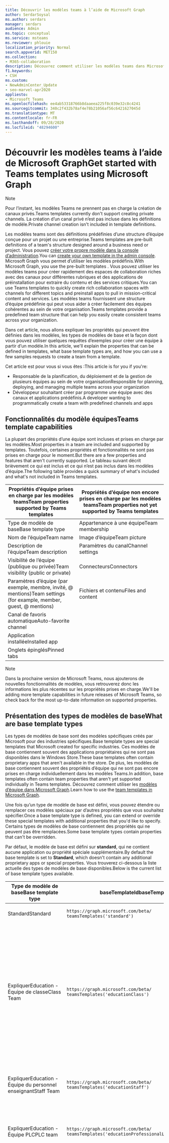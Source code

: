 ```yaml
---
title: Découvrir les modèles teams à l’aide de Microsoft Graph
author: SerdarSoysal
ms.author: serdars
manager: serdars
audience: Admin
ms.topic: conceptual
ms.service: msteams
ms.reviewer: phlouie
localization_priority: Normal
search.appverid: MET150
ms.collection:
- M365-collaboration
description: Découvrez comment utiliser les modèles teams dans Microsoft Graph pour créer des espaces de collaboration avec des canaux pour différentes rubriques et des applications de préinstallation pour fournir du contenu et des services.
f1.keywords:
- CSH
ms.custom:
- NewAdminCenter_Update
- seo-marvel-apr2020
appliesto:
- Microsoft Teams
ms.openlocfilehash: ee4ab53318766b8daaeea225f8c039e32c8c4241
ms.sourcegitcommit: 340c2f432b78af4e78b21056af56c6421627045d
ms.translationtype: MT
ms.contentlocale: fr-FR
ms.lasthandoff: 09/28/2020
ms.locfileid: "48294600"
---
```

# <a name="get-started-with-teams-templates-using-microsoft-graph"></a><span data-ttu-id="3b9d6-103">Découvrir les modèles teams à l’aide de Microsoft Graph</span><span class="sxs-lookup"><span data-stu-id="3b9d6-103">Get started with Teams templates using Microsoft Graph</span></span>

> [!NOTE]
> <span data-ttu-id="3b9d6-104">Pour l’instant, les modèles Teams ne prennent pas en charge la création de canaux privés.</span><span class="sxs-lookup"><span data-stu-id="3b9d6-104">Teams templates currently don't support creating private channels.</span></span> <span data-ttu-id="3b9d6-105">La création d’un canal privé n’est pas incluse dans les définitions de modèle.</span><span class="sxs-lookup"><span data-stu-id="3b9d6-105">Private channel creation isn't included in template definitions.</span></span>

<span data-ttu-id="3b9d6-106">Les modèles teams sont des définitions prédéfinies d’une structure d’équipe conçue pour un projet ou une entreprise.</span><span class="sxs-lookup"><span data-stu-id="3b9d6-106">Teams templates are pre-built definitions of a team's structure designed around a business need or project.</span></span> <span data-ttu-id="3b9d6-107">Vous pouvez [créer votre propre modèle dans la console d’administration](get-started-with-teams-templates-in-the-admin-console.md).</span><span class="sxs-lookup"><span data-stu-id="3b9d6-107">You can [create your own template in the admin console](get-started-with-teams-templates-in-the-admin-console.md).</span></span> <span data-ttu-id="3b9d6-108">Microsoft Graph vous permet d’utiliser les modèles prédéfinis.</span><span class="sxs-lookup"><span data-stu-id="3b9d6-108">With Microsoft Graph, you use the pre-built templates .</span></span> <span data-ttu-id="3b9d6-109">Vous pouvez utiliser les modèles teams pour créer rapidement des espaces de collaboration riches avec des canaux pour différentes rubriques et des applications de préinstallation pour extraire du contenu et des services critiques.</span><span class="sxs-lookup"><span data-stu-id="3b9d6-109">You can use Teams templates to quickly create rich collaboration spaces with channels for different topics and preinstall apps to pull in mission-critical content and services.</span></span> <span data-ttu-id="3b9d6-110">Les modèles teams fournissent une structure d’équipe prédéfinie qui peut vous aider à créer facilement des équipes cohérentes au sein de votre organisation.</span><span class="sxs-lookup"><span data-stu-id="3b9d6-110">Teams templates provide a predefined team structure that can help you easily create consistent teams across your organization.</span></span>

<span data-ttu-id="3b9d6-111">Dans cet article, nous allons expliquer les propriétés qui peuvent être définies dans les modèles, les types de modèles de base et la façon dont vous pouvez utiliser quelques requêtes d’exemples pour créer une équipe à partir d’un modèle.</span><span class="sxs-lookup"><span data-stu-id="3b9d6-111">In this article, we'll explain the properties that can be defined in templates, what base template types are, and how you can use a few samples requests to create a team from a template.</span></span>

<span data-ttu-id="3b9d6-112">Cet article est pour vous si vous êtes :</span><span class="sxs-lookup"><span data-stu-id="3b9d6-112">This article is for you if you're:</span></span>

- <span data-ttu-id="3b9d6-113">Responsable de la planification, du déploiement et de la gestion de plusieurs équipes au sein de votre organisation</span><span class="sxs-lookup"><span data-stu-id="3b9d6-113">Responsible for planning, deploying, and managing multiple teams across your organization</span></span><br>
- <span data-ttu-id="3b9d6-114">Développeur souhaitant créer par programme une équipe avec des canaux et applications prédéfinis.</span><span class="sxs-lookup"><span data-stu-id="3b9d6-114">A developer wanting to programmatically create a team with predefined channels and apps</span></span>

## <a name="teams-template-capabilities"></a><span data-ttu-id="3b9d6-115">Fonctionnalités du modèle équipes</span><span class="sxs-lookup"><span data-stu-id="3b9d6-115">Teams template capabilities</span></span>

<span data-ttu-id="3b9d6-116">La plupart des propriétés d’une équipe sont incluses et prises en charge par les modèles.</span><span class="sxs-lookup"><span data-stu-id="3b9d6-116">Most properties in a team are included and supported by templates.</span></span> <span data-ttu-id="3b9d6-117">Toutefois, certaines propriétés et fonctionnalités ne sont pas prises en charge pour le moment.</span><span class="sxs-lookup"><span data-stu-id="3b9d6-117">But there are a few properties and features that aren't currently supported.</span></span> <span data-ttu-id="3b9d6-118">Le tableau suivant décrit brièvement ce qui est inclus et ce qui n’est pas inclus dans les modèles d’équipe.</span><span class="sxs-lookup"><span data-stu-id="3b9d6-118">The following table provides a quick summary of what's included and what's not included in Teams templates.</span></span>

| <span data-ttu-id="3b9d6-119">**Propriétés d’équipe prises en charge par les modèles teams**</span><span class="sxs-lookup"><span data-stu-id="3b9d6-119">**Team properties supported by Teams templates**</span></span> | <span data-ttu-id="3b9d6-120">**Propriétés d’équipe non encore prises en charge par les modèles teams**</span><span class="sxs-lookup"><span data-stu-id="3b9d6-120">**Team properties not yet supported by Teams templates**</span></span> |
| ------------------------------------------------ | -------------------------------------------------------- |
| <span data-ttu-id="3b9d6-121">Type de modèle de base</span><span class="sxs-lookup"><span data-stu-id="3b9d6-121">Base template type</span></span> | <span data-ttu-id="3b9d6-122">Appartenance à une équipe</span><span class="sxs-lookup"><span data-stu-id="3b9d6-122">Team membership</span></span> |
| <span data-ttu-id="3b9d6-123">Nom de l’équipe</span><span class="sxs-lookup"><span data-stu-id="3b9d6-123">Team name</span></span> | <span data-ttu-id="3b9d6-124">Image d’équipe</span><span class="sxs-lookup"><span data-stu-id="3b9d6-124">Team picture</span></span> |
| <span data-ttu-id="3b9d6-125">Description de l’équipe</span><span class="sxs-lookup"><span data-stu-id="3b9d6-125">Team description</span></span> | <span data-ttu-id="3b9d6-126">Paramètres du canal</span><span class="sxs-lookup"><span data-stu-id="3b9d6-126">Channel settings</span></span> |
| <span data-ttu-id="3b9d6-127">Visibilité de l’équipe (publique ou privée)</span><span class="sxs-lookup"><span data-stu-id="3b9d6-127">Team visibility (public or private)</span></span> | <span data-ttu-id="3b9d6-128">Connecteurs</span><span class="sxs-lookup"><span data-stu-id="3b9d6-128">Connectors</span></span> |
| <span data-ttu-id="3b9d6-129">Paramètres d’équipe (par exemple, membre, invité, @ mentions)</span><span class="sxs-lookup"><span data-stu-id="3b9d6-129">Team settings (for example, member, guest, @ mentions)</span></span> | <span data-ttu-id="3b9d6-130">Fichiers et contenu</span><span class="sxs-lookup"><span data-stu-id="3b9d6-130">Files and content</span></span> |
| <span data-ttu-id="3b9d6-131">Canal de favoris automatique</span><span class="sxs-lookup"><span data-stu-id="3b9d6-131">Auto-favorite channel</span></span> | |
| <span data-ttu-id="3b9d6-132">Application installée</span><span class="sxs-lookup"><span data-stu-id="3b9d6-132">Installed app</span></span> | |
| <span data-ttu-id="3b9d6-133">Onglets épinglés</span><span class="sxs-lookup"><span data-stu-id="3b9d6-133">Pinned tabs</span></span> | |

> [!NOTE]
> <span data-ttu-id="3b9d6-134">Dans la prochaine version de Microsoft Teams, nous ajouterons de nouvelles fonctionnalités de modèles, vous retrouverez donc les informations les plus récentes sur les propriétés prises en charge.</span><span class="sxs-lookup"><span data-stu-id="3b9d6-134">We'll be adding more template capabilities in future releases of Microsoft Teams, so check back for the most up-to-date information on supported properties.</span></span>

## <a name="what-are-base-template-types"></a><span data-ttu-id="3b9d6-135">Présentation des types de modèles de base</span><span class="sxs-lookup"><span data-stu-id="3b9d6-135">What are base template types</span></span>

<span data-ttu-id="3b9d6-136">Les types de modèles de base sont des modèles spécifiques créés par Microsoft pour des industries spécifiques.</span><span class="sxs-lookup"><span data-stu-id="3b9d6-136">Base template types are special templates that Microsoft created for specific industries.</span></span> <span data-ttu-id="3b9d6-137">Ces modèles de base contiennent souvent des applications propriétaires qui ne sont pas disponibles dans le Windows Store.</span><span class="sxs-lookup"><span data-stu-id="3b9d6-137">These base templates often contain proprietary apps that aren't available in the store.</span></span> <span data-ttu-id="3b9d6-138">De plus, les modèles de base contiennent souvent des propriétés d’équipe qui ne sont pas encore prises en charge individuellement dans les modèles Teams.</span><span class="sxs-lookup"><span data-stu-id="3b9d6-138">In addition, base templates often contain team properties that aren't yet supported individually in Teams templates.</span></span> <span data-ttu-id="3b9d6-139">Découvrez comment utiliser les [modèles d’équipe dans Microsoft Graph](get-started-with-teams-templates.md).</span><span class="sxs-lookup"><span data-stu-id="3b9d6-139">Learn how to use the [team templates in Microsoft Graph](get-started-with-teams-templates.md).</span></span>

<span data-ttu-id="3b9d6-140">Une fois qu’un type de modèle de base est défini, vous pouvez étendre ou remplacer ces modèles spéciaux par d’autres propriétés que vous souhaitez spécifier.</span><span class="sxs-lookup"><span data-stu-id="3b9d6-140">Once a base template type is defined, you can extend or override these special templates with additional properties that you'd like to specify.</span></span> <span data-ttu-id="3b9d6-141">Certains types de modèles de base contiennent des propriétés qui ne peuvent pas être remplacées.</span><span class="sxs-lookup"><span data-stu-id="3b9d6-141">Some base template types contain properties that can't be overridden.</span></span>

<span data-ttu-id="3b9d6-142">Par défaut, le modèle de base est défini sur **standard**, qui ne contient aucune application ou propriété spéciale supplémentaire.</span><span class="sxs-lookup"><span data-stu-id="3b9d6-142">By default the base template is set to **Standard**, which doesn't contain any additional proprietary apps or special properties.</span></span> <span data-ttu-id="3b9d6-143">Vous trouverez ci-dessous la liste actuelle des types de modèles de base disponibles.</span><span class="sxs-lookup"><span data-stu-id="3b9d6-143">Below is the current list of base template types available.</span></span>

| <span data-ttu-id="3b9d6-144">Type de modèle de base</span><span class="sxs-lookup"><span data-stu-id="3b9d6-144">Base template type</span></span> | <span data-ttu-id="3b9d6-145">baseTemplateId</span><span class="sxs-lookup"><span data-stu-id="3b9d6-145">baseTemplateId</span></span> | <span data-ttu-id="3b9d6-146">Propriétés fournies avec ce modèle de base</span><span class="sxs-lookup"><span data-stu-id="3b9d6-146">Properties that come with this base template</span></span> |
| ------------------ | -------------- | ----------------------------------------------------- |
| <span data-ttu-id="3b9d6-147">Standard</span><span class="sxs-lookup"><span data-stu-id="3b9d6-147">Standard</span></span> | `https://graph.microsoft.com/beta/`<br>`teamsTemplates('standard')` | <span data-ttu-id="3b9d6-148">Aucune application et aucune propriété supplémentaires</span><span class="sxs-lookup"><span data-stu-id="3b9d6-148">No additional apps and properties</span></span> |
| <span data-ttu-id="3b9d6-149">Expliquer</span><span class="sxs-lookup"><span data-stu-id="3b9d6-149">Education -</span></span><br><span data-ttu-id="3b9d6-150">Équipe de classe</span><span class="sxs-lookup"><span data-stu-id="3b9d6-150">Class Team</span></span> | `https://graph.microsoft.com/beta/`<br>`teamsTemplates('educationClass')` | <span data-ttu-id="3b9d6-151">Logiciels</span><span class="sxs-lookup"><span data-stu-id="3b9d6-151">Apps:</span></span><ul><li><span data-ttu-id="3b9d6-152">Bloc-notes OneNote pour la classe (épinglé à l’onglet **général** )</span><span class="sxs-lookup"><span data-stu-id="3b9d6-152">OneNote Class Notebook (pinned to the **General** tab)</span></span> </li><li><span data-ttu-id="3b9d6-153">Application devoirs (épinglée à l’onglet **général** )</span><span class="sxs-lookup"><span data-stu-id="3b9d6-153">Assignments app (pinned to the **General** tab)</span></span></li></ul> <span data-ttu-id="3b9d6-154">Propriétés d’équipe :</span><span class="sxs-lookup"><span data-stu-id="3b9d6-154">Team properties:</span></span><ul><li><span data-ttu-id="3b9d6-155">Visibilité de l’équipe définie sur **HiddenMembership** (ne peut pas être substitué)</span><span class="sxs-lookup"><span data-stu-id="3b9d6-155">Team visibility set to **HiddenMembership** (cannot be overridden)</span></span></li></ul> |
| <span data-ttu-id="3b9d6-156">Expliquer</span><span class="sxs-lookup"><span data-stu-id="3b9d6-156">Education -</span></span><br><span data-ttu-id="3b9d6-157">Équipe du personnel enseignant</span><span class="sxs-lookup"><span data-stu-id="3b9d6-157">Staff Team</span></span> | `https://graph.microsoft.com/beta/`<br>`teamsTemplates('educationStaff')` | <span data-ttu-id="3b9d6-158">Logiciels</span><span class="sxs-lookup"><span data-stu-id="3b9d6-158">Apps:</span></span><ul><li><span data-ttu-id="3b9d6-159">Carnet de notes OneNote du personnel enseignant (ajouté à l’onglet **général** )</span><span class="sxs-lookup"><span data-stu-id="3b9d6-159">OneNote Staff Notebook (pinned to the **General** tab)</span></span></li></ul> |
|<span data-ttu-id="3b9d6-160">Expliquer</span><span class="sxs-lookup"><span data-stu-id="3b9d6-160">Education -</span></span><br><span data-ttu-id="3b9d6-161">Équipe PLC</span><span class="sxs-lookup"><span data-stu-id="3b9d6-161">PLC team</span></span> |`https://graph.microsoft.com/beta/`<br>`teamsTemplates('educationProfessionalLearningCommunity')` | <span data-ttu-id="3b9d6-162">Logiciels</span><span class="sxs-lookup"><span data-stu-id="3b9d6-162">Apps:</span></span><ul><li><span data-ttu-id="3b9d6-163">Bloc-notes OneNote PLC (épinglé à l’onglet **général** )</span><span class="sxs-lookup"><span data-stu-id="3b9d6-163">OneNote PLC Notebook (pinned to the **General** tab)</span></span></ul></li>|
| <span data-ttu-id="3b9d6-164">Revendeur</span><span class="sxs-lookup"><span data-stu-id="3b9d6-164">Retail -</span></span><br><span data-ttu-id="3b9d6-165">Boutique d’applications</span><span class="sxs-lookup"><span data-stu-id="3b9d6-165">Store</span></span> | `https://graph.microsoft.com/beta/`<br>`teamsTemplates('retailStore')` | <span data-ttu-id="3b9d6-166">Canaux</span><span class="sxs-lookup"><span data-stu-id="3b9d6-166">Channels:</span></span><ul><li><span data-ttu-id="3b9d6-167">Remise du Shift</span><span class="sxs-lookup"><span data-stu-id="3b9d6-167">Shift handoff</span></span></li><li><span data-ttu-id="3b9d6-168">LMS</span><span class="sxs-lookup"><span data-stu-id="3b9d6-168">Learning</span></span></li></ul><span data-ttu-id="3b9d6-169">Propriétés d’équipe</span><span class="sxs-lookup"><span data-stu-id="3b9d6-169">Team properties</span></span><ul><li><span data-ttu-id="3b9d6-170">Visibilité de l’équipe définie sur publique</span><span class="sxs-lookup"><span data-stu-id="3b9d6-170">Team visibility set to Public</span></span></li></ul><span data-ttu-id="3b9d6-171">Autorisations des membres</span><span class="sxs-lookup"><span data-stu-id="3b9d6-171">Member permissions</span></span><ul><li><span data-ttu-id="3b9d6-172">Empêcher les membres de créer, de mettre à jour ou de supprimer des canaux</span><span class="sxs-lookup"><span data-stu-id="3b9d6-172">Prevent members from creating, updating, or removing channels</span></span></li><li><span data-ttu-id="3b9d6-173">Empêcher les membres d’ajouter ou de supprimer des applications</span><span class="sxs-lookup"><span data-stu-id="3b9d6-173">Prevent members from adding or removing apps</span></span></li><li><span data-ttu-id="3b9d6-174">Empêcher les membres de créer, de mettre à jour ou de supprimer des connecteurs</span><span class="sxs-lookup"><span data-stu-id="3b9d6-174">Prevent members from creating, updating, or removing connectors</span></span></li></ul> |
| <span data-ttu-id="3b9d6-175">Revendeur</span><span class="sxs-lookup"><span data-stu-id="3b9d6-175">Retail -</span></span><br><span data-ttu-id="3b9d6-176">Collaboration avec les responsables</span><span class="sxs-lookup"><span data-stu-id="3b9d6-176">Manager collaboration</span></span> | `https://graph.microsoft.com/beta/`<br>`teamsTemplates('retailManagerCollaboration')` | <span data-ttu-id="3b9d6-177">Canaux</span><span class="sxs-lookup"><span data-stu-id="3b9d6-177">Channels:</span></span><ul><li><span data-ttu-id="3b9d6-178">Remise du Shift</span><span class="sxs-lookup"><span data-stu-id="3b9d6-178">Shift handoff</span></span></li><li><span data-ttu-id="3b9d6-179">LMS</span><span class="sxs-lookup"><span data-stu-id="3b9d6-179">Learning</span></span></li></ul><span data-ttu-id="3b9d6-180">Propriétés d’équipe :</span><span class="sxs-lookup"><span data-stu-id="3b9d6-180">Team properties:</span></span><ul><li><span data-ttu-id="3b9d6-181">Visibilité de l’équipe définie sur privée</span><span class="sxs-lookup"><span data-stu-id="3b9d6-181">Team visibility set to Private</span></span></li></ul><span data-ttu-id="3b9d6-182">Autorisations des membres :</span><span class="sxs-lookup"><span data-stu-id="3b9d6-182">Member permissions:</span></span><ul><li><span data-ttu-id="3b9d6-183">Empêcher les membres de créer, de mettre à jour ou de supprimer des canaux</span><span class="sxs-lookup"><span data-stu-id="3b9d6-183">Prevent members from creating, updating, or removing channels</span></span></li><li><span data-ttu-id="3b9d6-184">Empêcher les membres d’ajouter ou de supprimer des applications</span><span class="sxs-lookup"><span data-stu-id="3b9d6-184">Prevent members from adding or removing apps</span></span></li><li><span data-ttu-id="3b9d6-185">Empêcher les membres de créer, de mettre à jour ou de supprimer des connecteurs</span><span class="sxs-lookup"><span data-stu-id="3b9d6-185">Prevent members from creating, updating, or removing connectors</span></span></li></ul>|
| <span data-ttu-id="3b9d6-186">Organisme</span><span class="sxs-lookup"><span data-stu-id="3b9d6-186">Healthcare -</span></span><br><span data-ttu-id="3b9d6-187">Rétrocompatibles</span><span class="sxs-lookup"><span data-stu-id="3b9d6-187">Ward</span></span> |`https://graph.microsoft.com/beta/`<br>`teamsTemplates('healthcareWard')` |<span data-ttu-id="3b9d6-188">Canaux</span><span class="sxs-lookup"><span data-stu-id="3b9d6-188">Channels:</span></span> <ul><li><span data-ttu-id="3b9d6-189">Annonces\*</span><span class="sxs-lookup"><span data-stu-id="3b9d6-189">Announcements\*</span></span></li><li><span data-ttu-id="3b9d6-190">Huddles\*</span><span class="sxs-lookup"><span data-stu-id="3b9d6-190">Huddles\*</span></span></li><li><span data-ttu-id="3b9d6-191">Négative</span><span class="sxs-lookup"><span data-stu-id="3b9d6-191">Rounds</span></span></li><li><span data-ttu-id="3b9d6-192">Spécifient\*</span><span class="sxs-lookup"><span data-stu-id="3b9d6-192">Staffing\*</span></span></li><li><span data-ttu-id="3b9d6-193">Formation\*</span><span class="sxs-lookup"><span data-stu-id="3b9d6-193">Training\*</span></span></li></ul><span data-ttu-id="3b9d6-194">\*Canaux favoris automatiquement</span><span class="sxs-lookup"><span data-stu-id="3b9d6-194">\*Auto-favorited channels</span></span> |
|<span data-ttu-id="3b9d6-195">Organisme</span><span class="sxs-lookup"><span data-stu-id="3b9d6-195">Healthcare -</span></span><br><span data-ttu-id="3b9d6-196">Hôpital</span><span class="sxs-lookup"><span data-stu-id="3b9d6-196">Hospital</span></span> | `https://graph.microsoft.com/beta/`<br>`teamsTemplates('healthcareHospital')` |<span data-ttu-id="3b9d6-197">Canaux</span><span class="sxs-lookup"><span data-stu-id="3b9d6-197">Channels:</span></span><ul><li><span data-ttu-id="3b9d6-198">Annonces\*</span><span class="sxs-lookup"><span data-stu-id="3b9d6-198">Announcements\*</span></span></li><li><span data-ttu-id="3b9d6-199">Conformité\*</span><span class="sxs-lookup"><span data-stu-id="3b9d6-199">Compliance\*</span></span></li><li><span data-ttu-id="3b9d6-200">Privatives de Troie</span><span class="sxs-lookup"><span data-stu-id="3b9d6-200">Custodial</span></span></li><li><span data-ttu-id="3b9d6-201">Ressources humaines</span><span class="sxs-lookup"><span data-stu-id="3b9d6-201">Human Resources</span></span></li></li><li><span data-ttu-id="3b9d6-202">Pharmaceutiques</span><span class="sxs-lookup"><span data-stu-id="3b9d6-202">Pharmacy</span></span></li></ul><span data-ttu-id="3b9d6-203">\*Canal avec favoris automatique</span><span class="sxs-lookup"><span data-stu-id="3b9d6-203">\*Auto-favorited channel</span></span>|
|||

## <a name="related-topics"></a><span data-ttu-id="3b9d6-204">Sujets associés</span><span class="sxs-lookup"><span data-stu-id="3b9d6-204">Related topics</span></span>

- [<span data-ttu-id="3b9d6-205">Commencer à utiliser les modèles teams dans la console d’administration</span><span class="sxs-lookup"><span data-stu-id="3b9d6-205">Get started with Teams templates in the admin console</span></span>](get-started-with-teams-templates-in-the-admin-console.md)
- <span data-ttu-id="3b9d6-206">[Créer une équipe](https://docs.microsoft.com/graph/api/team-post?view=graph-rest-beta) (en Preview)</span><span class="sxs-lookup"><span data-stu-id="3b9d6-206">[Create team](https://docs.microsoft.com/graph/api/team-post?view=graph-rest-beta) (in preview)</span></span>
- [<span data-ttu-id="3b9d6-207">Nouvelle équipe</span><span class="sxs-lookup"><span data-stu-id="3b9d6-207">New-Team</span></span>](https://docs.microsoft.com/powershell/module/teams/New-Team?view=teams-ps)
- [<span data-ttu-id="3b9d6-208">Formation à Microsoft Teams pour les administrateurs</span><span class="sxs-lookup"><span data-stu-id="3b9d6-208">Admin training for Microsoft Teams</span></span>](itadmin-readiness.md)